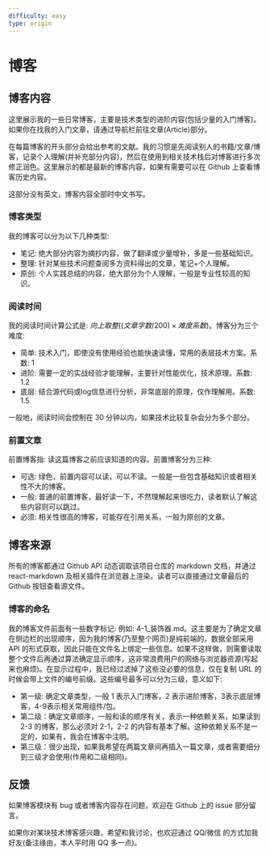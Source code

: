 ```yaml
---
difficulty: easy
type: origin
---
```


# 博客

## 博客内容

这里展示我的一些日常博客，主要是技术类型的进阶内容(包括少量的入门博客)。如果你在找我的入门文章，请通过导航栏前往文章(Article)部分。

在每篇博客的开头部分会给出参考的文献。我的习惯是先阅读别人的书籍/文章/博客，记录个人理解(并补充部分内容)，然后在使用到相关技术栈后对博客进行多次修正润色。这里展示的都是最新的博客内容，如果有需要可以在 Github 上查看博客历史内容。

这部分没有英文，博客内容全部时中文书写。

### 博客类型

我的博客可以分为以下几种类型:
- 笔记: 绝大部分内容为摘抄内容，做了翻译或少量增补，多是一些基础知识。
- 整理: 针对某些技术问题查阅多方资料得出的文章，笔记+个人理解。
- 原创: 个人实践总结的内容，绝大部分为个人理解，一般是专业性较高的知识。

### 阅读时间

我的阅读时间计算公式是: $向上取整((文章字数 / 200) \times 难度系数)$。博客分为三个难度:

- 简单: 技术入门，即使没有使用经验也能快速读懂，常用的表层技术方案。系数: 1
- 进阶: 需要一定的实战经验才能理解，主要针对性能优化，技术原理。系数: 1.2
- 底层: 结合源代码或log信息进行分析，非常底层的原理，仅作理解用。系数: 1.5

一般地，阅读时间会控制在 30 分钟以内，如果技术比较复杂会分为多个部分。

### 前置文章

前置博客指: 读这篇博客之前应该知道的内容。前置博客分为三种:
- 可选: 绿色，前置内容可以读，可以不读。一般是一些包含基础知识或者相关性不大的博客。
- 一般: 普通的前置博客，最好读一下，不然理解起来很吃力，读者默认了解这些内容则可以跳过。
- 必须: 相关性很高的博客，可能存在引用关系，一般为原创的文章。

## 博客来源

所有的博客都通过 Github API 动态调取该项目仓库的 markdown 文档，并通过 react-markdown 及相关插件在浏览器上渲染。读者可以直接通过文章最后的 Github 按钮查看源文件。

### 博客的命名

我的博客文件前面有一些数字标记: 例如: 4-1_装饰器.md。这主要是为了确定文章在侧边栏的出现顺序，因为我的博客(乃至整个网页)是纯前端的，数据全部采用 API 的形式获取，因此只能在文件名上绑定一些信息。如果不这样做，则需要读取整个文件后再通过算法确定显示顺序，这非常浪费用户的网络与浏览器资源(写起来也麻烦)。在显示过程中，我已经过滤掉了这些没必要的信息，仅在复制 URL 的时候会带上文件的编号前缀。这些编号最多可以分为三级，意义如下:
- 第一级: 确定文章类型，一般 1 表示入门博客，2 表示进阶博客，3表示底层博客，4-9表示相关常用组件/包。
- 第二级：确定文章顺序，一般和读的顺序有关，表示一种依赖关系，如果读到 2-3 的博客，那么必须对 2-1，2-2 的内容有基本了解。这种依赖关系不是一定的，如果有，我会在博客中注明。
- 第三级：很少出现，如果我希望在两篇文章间再插入一篇文章，或者需要细分到三级才会使用(作用和二级相同)。

## 反馈

如果博客模块有 bug 或者博客内容存在问题，欢迎在 Github 上的 issue 部分留言。

如果你对某块技术博客感兴趣，希望和我讨论，也欢迎通过 QQ/微信 的方式加我好友(备注缘由，本人平时用 QQ 多一点)。